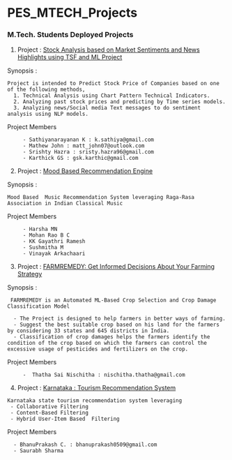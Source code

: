 # PES_MTECH_Projects
### M.Tech. Students Deployed Projects

1. Project : [Stock Analysis based on Market Sentiments and News Highlights using TSF and ML Project](http://174.129.180.85:8501)

 Synopsis :
  ```
  Project is intended to Predict Stock Price of Companies based on one of the following methods,
    1. Technical Analysis using Chart Pattern Technical Indicators.
    2. Analyzing past stock prices and predicting by Time series models.  
    3. Analyzing news/Social media Text messages to do sentiment analysis using NLP models.
  ```

   Project Members 
 ```
      - Sathiyanarayanan K : k.sathiya@gmail.com
      - Mathew John : matt_john07@outlook.com
      - Srishty Hazra : sristy.hazra96@gmail.com
      - Karthick GS : gsk.karthic@gmail.com
 ```
2. Project : [Mood Based Recommendation Engine](http://44.192.85.29:8501/)

Synopsis :
  ```
  Mood Based  Music Recommendation System leveraging Raga-Rasa Association in Indian Classical Music
  ```

   Project Members 
 ```
      - Harsha MN
      - Mohan Rao B C
      - KK Gayathri Ramesh 
      - Sushmitha M
      - Vinayak Arkachaari 
 ```
 
 
 3. Project : [ FARMREMEDY: Get Informed Decisions About Your Farming Strategy ](https://glcrop.herokuapp.com/)
 
 Synopsis :
  ```
   FARMREMEDY is an Automated ML-Based Crop Selection and Crop Damage Classification Model
   
    - The Project is designed to help farmers in better ways of farming.
    - Suggest the best suitable crop based on his land for the farmers by considering 33 states and 645 districts in India.
    - Classification of crop damages helps the farmers identify the condition of the crop based on which the farmers can control the excessive usage of pesticides and fertilizers on the crop.
  ```
  
  Project Members 
 ```
      -  Thatha Sai Nischitha : nischitha.thatha@gmail.com     
 ```
 
 4. Project : [Karnataka : Tourism Recommendation System ](https://tourismrecommend.herokuapp.com/)
 ```
 Karnataka state tourism recommendation system leveraging
  - Collaborative Filtering
  - Content-Based Filtering
  - Hybrid User-Item Based  Filtering
 
 ```
  Project Members 
 ```
   - BhanuPrakash C. : bhanuprakash0509@gmail.com
   - Saurabh Sharma    
 ```
